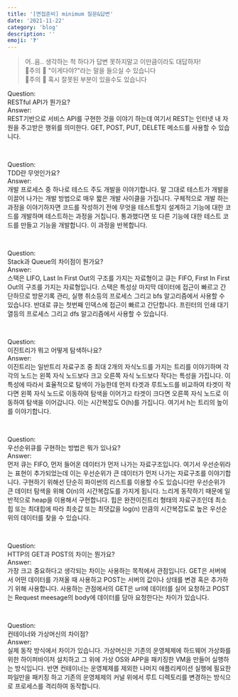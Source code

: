 ```yaml
---
title: '[면접준비] minimum 질문&답변'
date: '2021-11-22'
category: 'blog'
description: ''
emoji: '❓'
---
```


> 어..음.. 생각하는 척 하다가 답변 못하지말고  이만큼이라도 대답하자! <br/>
> 🚩주의 🚩 "이게다야?"라는 말을 들으실 수 있습니다<br/>
> 🚩주의 🚩 혹시 잘못된 부분이 있을수도 있습니다

Question:<br/>
RESTful API가 뭔가요?<br/>
Answer:<br/>
REST기반으로 서비스 API를 구현한 것을 이야기 하는데 여기서 REST는 인터넷 내 자원을 주고받은 행위를 의미한다. GET, POST, PUT, DELETE 메소드를 사용할 수 있습니다.

<br/>

Question:<br/>
TDD란 무엇인가요?<br/>
Answer:<br/>
개발 프로세스 중 하나로 테스드 주도 개발을 이야기합니다. 말 그대로 테스트가 개발을 이끌어 나가는 개발 방법으로 매우 짧은 개발 사이클을 가집니다. 구체적으로 개발 하는 과정을 이야기하자면 코드를 작성하기 전에 무엇을 테스트할지 설계하고 기능에 대한 코드를 개발하며 테스트하는 과정을 거칩니다. 통과했다면 또 다른 기능에 대한 테스트 코드를 만들고 기능을 개발합니다. 이 과정을 반복합니다.

<br/>

Question:<br/>
Stack과 Queue의 차이점이 뭔가요?<br/>
Answer:<br/>
스택은 LIFO, Last In First Out의 구조를 가지는 자료형이고 큐는 FIFO, First In First Out의 구조를 가지는 자료형입니다. 스택은 특성상 마지막 데이터에 접근이 빠르고 간단하므로 방문기록 관리, 실행 취소등의 프로세스 그리고 bfs 알고리즘에서 사용할 수 있습니다. 반대로 큐는 첫번째 인덱스에 접근이 빠르고 간단합니다. 프린터의 인쇄 대기열등의 프로세스 그리고 dfs 알고리즘에서 사용할 수 있습니다. 

<br/>

Question:<br/>
이진트리가 뭐고 어떻게 탐색하나요?<br/>
Answer:<br/>
이진트리는 일반트리 자료구조 중 최대 2개의 자식노드를 가지는 트리를 이야기하며 각각의 노드는 왼쪽 자식 노드보다 크고 오른쪽 자식 노드보다 작다는 특성을 가집니다. 이 특성에 따라서 효율적으로 탐색이 가능한데 먼저 타겟과 루트노드를 비교하여 타겟이 작다면 왼쪽 자식 노드로 이동하여 탐색을 이어가고 타겟이 크다면 오른쪽 자식 노드로 이동하여 탐색을 이어갑니다. 이는 시간복잡도 O(h)를 가집니다. 여기서 h는 트리의 높이를 이야기합니다.

<br/>

Question:<br/>
우선순위큐를 구현하는 방법은 뭐가 있나요?<br/>
Answer:<br/>
먼저 큐는 FIFO, 먼저 들어온 데이터가 먼저 나가는 자료구조입니다. 여기서 우선순위라는 표현이 추가되었는데 이는 우선순위가 큰 데이터가 먼저 나가는 자료구조를 이야기합니다. 구현하기 위해선 단순히 파이썬의 리스트를 이용할 수도 있습니다만 우선순위가 큰 데이터 탐색을 위해 O(n)의 시간복잡도를 가지게 됩니다. 느리게 동작하기 때문에 일반적으로 heap을 이용해서 구현합니다. 힙은 완전이진트리 형태의 자료구조인데 최소힙 또는 최대힙에 따라 최솟값 또는 최댓값을 log(n) 만큼의 시간복잡도로 높은 우선순위의 데이터를 찾을 수 있습니다.

<br/>

Question:<br/>
HTTP의 GET과 POST의 차이는 뭔가요?<br/>
Answer:<br/>
가장 크고 중요하다고 생각되는 차이는 사용하는 목적에서 관점입니다. GET은 서버에서 어떤 데이터를 가져올 때 사용하고 POST는 서버의 값이나 상태를 변경 혹은 추가하기 위해 사용합니다. 사용하는 관점에서의 GET은 url에 데이터를 실어 요청하고 POST는 Request meesage의 body에 데이터를 담아 요청한다는 차이가 있습니다.

<br/>

Question: <br/>
컨테이너와 가상머신의 차이점? <br/>
Answer: <br/>
실제 동작 방식에서 차이가 있습니다. 가상머신은 기존의 운영체제에 하드웨어 가상화를 위한 하이퍼바이저 설치하고 그 위에 가상 OS와 APP을 패키징한 VM을 만들어 실행하는 방식입니다. 반면 컨테이너는 운영체제를 제외한 나머지 애플리케이션 실행에 필요한 파일만을 패키징 하고 기존의 운영체제의 커널 위에서 루트 디렉토리를 변경하는 방식으로 프로세스를 격리하여 동작합니다.

